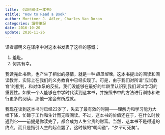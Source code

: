 ```yaml
---
title: 《如何阅读一本书》
etitle: "How to Read a Book"
author: Mortimer J. Adler, Charles Van Doran
categories: 讀書筆記
date: 2016-10-20
update: 2016-11-26
---
```


译者郝明义在译序中对这本书发表了这样的感慨：

1. 羞耻。
2. 何其有幸。

我读完此书后，也产生了相似的感情，就是一种*相见恨晚*。这本书提出的阅读和阅读教育，实际上在我们的义务教育中已经实现了。可是，由于我们对所谓“应试教育”的批判，和对体系的反抗，我们没能够在最好的年龄里认识到我们*语文*学习的重要性。如果一个人能够在中学时代读到这本书，并按照书中的方法进行训练和进行更多的阅读，那他一定会有所成就。

我现在读到这本书时已经22岁了，失去了最有效的时期——理解力和学习能力大幅下降，忙碌于工作和生计而无暇阅读。不过，这本书的价值还在于，在什么时候遇到它——前提是你读完了，都会成为人生宝贵的财富。当然，这本书不是得道的终点，而只是指引人生的起点罢了。这时候的“朝闻道”，“夕*不*可死矣”。


